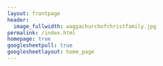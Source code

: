 ```yaml
---
layout: frontpage
header:
  image_fullwidth: waggachurchofchristfamily.jpg
permalink: /index.html
homepage: true
googlesheetpull: true
googlesheetlayout: home_page
---
```


<div class="google-sheet-layout"></div>
